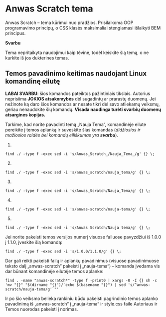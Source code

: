 # Anwas Scratch tema
Anwas Scratch – tema kūrimui nuo pradžios. Prisilaikoma OOP programavimo principų, o CSS klasės maksimaliai stengiamasi išlaikyti BEM principus.

**Svarbu**

Tema nepritaikyta naudojimui kaip tėvinė, todėl keiskite šią temą, o ne kurkite iš jos dukterines temas.

## Temos pavadinimo keitimas naudojant Linux komandinę eilutę

**LABAI SVARBU**: šios komandos pateiktos pažintiniais tikslais. Autorius neprisiima **JOKIOS atsakomybės** dėl sugadintų ar prarastų duomenų. Jei nežinote ką daro šios komandos ar nesate tikri dėl savo atliekamų veiksmų, geriau nenaudokite šių komandų. **Visada naudinga turėti svarbių duomenų atsargines kopijas.**

Tarkime, kad norite pavadinti temą „Nauja Tema“, komandinėje eilute pereikite į temos aplanką ir suveskite šias komandas (*didžiosios ir mažiosios raidės bei komandų eiliškumas yra **svarbu***).

1.
```
find ./ -type f -exec sed -i 's/Anwas_Scratch_/Nauja_Tema_/g' {} \;
```
2.
```
find ./ -type f -exec sed -i 's/anwas_scratch/nauja_tema/g' {} \;
```
3.
```
find ./ -type f -exec sed -i 's/Anwas_Scratch/Nauja_Tema/g' {} \;
```
4.
```
find ./ -type f -exec sed -i 's/anwas-scratch/nauja-tema/g' {} \;
```
5.
```
find ./ -type f -exec sed -i 's/Anwas Scratch/Nauja tema/g' {} \;
```

Jei norite pakeisti temos versijos numerį visuose failuose pavyzdžiui iš 1.0.0 į 1.1.0, įveskite šią komandą:

```
find ./ -type f -exec sed -i 's/1.0.0/1.1.0/g' {} \;
```

Dar gali reikti pakeisti failų ir aplankų pavadinimus (visuose pavadinimuose teksto dalį „anwas-scratch“ pakeisti į „nauja-tema“) – komanda įvedama vis dar būnant komandinėje eilutėje temos aplanke:

```
find . -name "anwas-scratch*" -type f -print0 | xargs -0 -I {} sh -c 'mv "{}" "$(dirname "{}")/`echo $(basename "{}") | sed 's/^anwas-scratch/nauja-tema/g'`"'
```

Ir po šio veiksmo belieka rankiniu būdu pakeisti pagrindinio temos aplanko pavadinimą iš „anwas-scratch“ į „nauja-tema“ ir style.css faile Autoriaus ir Temos nuorodas pakeisti į norimas.
